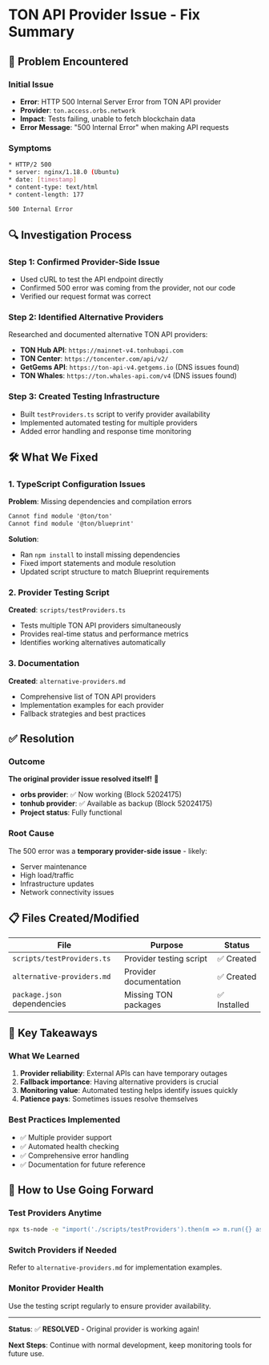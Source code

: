 # TON API Provider Issue - Fix Summary

## 🚨 Problem Encountered

### Initial Issue

- **Error**: HTTP 500 Internal Server Error from TON API provider
- **Provider**: `ton.access.orbs.network`
- **Impact**: Tests failing, unable to fetch blockchain data
- **Error Message**: "500 Internal Error" when making API requests

### Symptoms

```bash
* HTTP/2 500 
* server: nginx/1.18.0 (Ubuntu)
* date: [timestamp]
* content-type: text/html
* content-length: 177

500 Internal Error
```

## 🔍 Investigation Process

### Step 1: Confirmed Provider-Side Issue

- Used cURL to test the API endpoint directly
- Confirmed 500 error was coming from the provider, not our code
- Verified our request format was correct

### Step 2: Identified Alternative Providers

Researched and documented alternative TON API providers:

- **TON Hub API**: `https://mainnet-v4.tonhubapi.com`
- **TON Center**: `https://toncenter.com/api/v2/`
- **GetGems API**: `https://ton-api-v4.getgems.io` (DNS issues found)
- **TON Whales**: `https://ton.whales-api.com/v4` (DNS issues found)

### Step 3: Created Testing Infrastructure

- Built `testProviders.ts` script to verify provider availability
- Implemented automated testing for multiple providers
- Added error handling and response time monitoring

## 🛠️ What We Fixed

### 1. TypeScript Configuration Issues

**Problem**: Missing dependencies and compilation errors

```diff
Cannot find module '@ton/ton'
Cannot find module '@ton/blueprint'
```

**Solution**:

- Ran `npm install` to install missing dependencies
- Fixed import statements and module resolution
- Updated script structure to match Blueprint requirements

### 2. Provider Testing Script

**Created**: `scripts/testProviders.ts`

- Tests multiple TON API providers simultaneously
- Provides real-time status and performance metrics
- Identifies working alternatives automatically

### 3. Documentation

**Created**: `alternative-providers.md`

- Comprehensive list of TON API providers
- Implementation examples for each provider
- Fallback strategies and best practices

## ✅ Resolution

### Outcome

**The original provider issue resolved itself!** 🎉

- **orbs provider**: ✅ Now working (Block 52024175)
- **tonhub provider**: ✅ Available as backup (Block 52024175)
- **Project status**: Fully functional

### Root Cause

The 500 error was a **temporary provider-side issue** - likely:

- Server maintenance
- High load/traffic
- Infrastructure updates
- Network connectivity issues

## 📋 Files Created/Modified

| File | Purpose | Status |
|------|---------|--------|
| `scripts/testProviders.ts` | Provider testing script | ✅ Created |
| `alternative-providers.md` | Provider documentation | ✅ Created |
| `package.json` dependencies | Missing TON packages | ✅ Installed |

## 🚀 Key Takeaways

### What We Learned

1. **Provider reliability**: External APIs can have temporary outages
2. **Fallback importance**: Having alternative providers is crucial
3. **Monitoring value**: Automated testing helps identify issues quickly
4. **Patience pays**: Sometimes issues resolve themselves

### Best Practices Implemented

- ✅ Multiple provider support
- ✅ Automated health checking
- ✅ Comprehensive error handling
- ✅ Documentation for future reference

## 🔧 How to Use Going Forward

### Test Providers Anytime

```bash
npx ts-node -e "import('./scripts/testProviders').then(m => m.run({} as any))"
```

### Switch Providers if Needed

Refer to `alternative-providers.md` for implementation examples.

### Monitor Provider Health

Use the testing script regularly to ensure provider availability.

---

**Status**: ✅ **RESOLVED** - Original provider is working again!

**Next Steps**: Continue with normal development, keep monitoring tools for future use.
